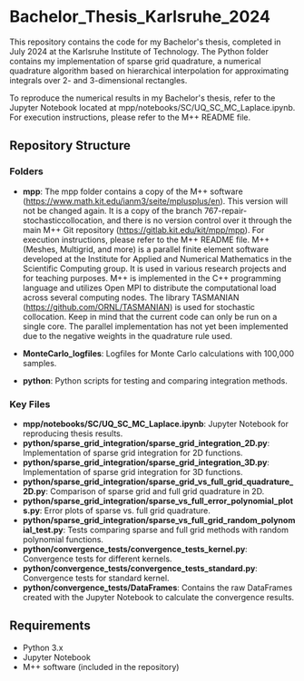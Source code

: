 # Bachelor_Thesis_Karlsruhe_2024
This repository contains the code for my Bachelor's thesis, completed in July 2024 at the Karlsruhe Institute of Technology. The Python folder contains my implementation of sparse grid quadrature, a numerical quadrature algorithm based on hierarchical interpolation for approximating integrals over 2- and 3-dimensional rectangles. 

To reproduce the numerical results in my Bachelor's thesis, refer to the Jupyter Notebook located at mpp/notebooks/SC/UQ_SC_MC_Laplace.ipynb. For execution instructions, please refer to the M++ README file.


## Repository Structure

### Folders

- **mpp**: The mpp folder contains a copy of the M++ software (https://www.math.kit.edu/ianm3/seite/mplusplus/en). This version will not be changed again. It is a copy of the branch 767-repair-stochasticcollocation, and there is no version control over it through the main M++ Git repository (https://gitlab.kit.edu/kit/mpp/mpp).
For execution instructions, please refer to the M++ README file.
M++ (Meshes, Multigrid, and more) is a parallel finite element software developed at the Institute for Applied and Numerical Mathematics in the Scientific Computing group. It is used in various research projects and for teaching purposes. M++ is implemented in the C++ programming language and utilizes Open MPI to distribute the computational load across several computing nodes. The library TASMANIAN (https://github.com/ORNL/TASMANIAN) is used for stochastic collocation.
Keep in mind that the current code can only be run on a single core. The parallel implementation has not yet been implemented due to the negative weights in the quadrature rule used.

- **MonteCarlo_logfiles**: Logfiles for Monte Carlo calculations with 100,000 samples.
- **python**: Python scripts for testing and comparing integration methods.

### Key Files

- **mpp/notebooks/SC/UQ_SC_MC_Laplace.ipynb**: Jupyter Notebook for reproducing thesis results.
- **python/sparse_grid_integration/sparse_grid_integration_2D.py**: Implementation of sparse grid integration for 2D functions.
- **python/sparse_grid_integration/sparse_grid_integration_3D.py**: Implementation of sparse grid integration for 3D functions.
- **python/sparse_grid_integration/sparse_grid_vs_full_grid_quadrature_2D.py**: Comparison of sparse grid and full grid quadrature in 2D.
- **python/sparse_grid_integration/sparse_vs_full_error_polynomial_plots.py**: Error plots of sparse vs. full grid quadrature.
- **python/sparse_grid_integration/sparse_vs_full_grid_random_polynomial_test.py**: Tests comparing sparse and full grid methods with random polynomial functions.
- **python/convergence_tests/convergence_tests_kernel.py**: Convergence tests for different kernels.
- **python/convergence_tests/convergence_tests_standard.py**: Convergence tests for standard kernel.
- **python/convergence_tests/DataFrames**: Contains the raw DataFrames created with the Jupyter Notebook to calculate the convergence results.

## Requirements

- Python 3.x
- Jupyter Notebook
- M++ software (included in the repository)
